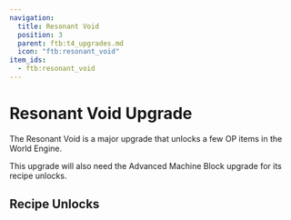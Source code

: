 ```yaml
---
navigation:
  title: Resonant Void
  position: 3
  parent: ftb:t4_upgrades.md
  icon: "ftb:resonant_void"
item_ids:
  - ftb:resonant_void
---
```

# Resonant Void Upgrade

<ItemImage id="ftb:resonant_void" scale="3" />

The <Color id="light_purple">Resonant Void</Color> is a major upgrade that unlocks a few OP items in the <Color id="gold">World Engine</Color>.

This upgrade will also need the <Color id="red">Advanced Machine Block</Color> upgrade for its recipe unlocks.

## Recipe Unlocks

<ItemGrid>
  <ItemIcon id="justdirethings:time_crystal" />
  <ItemIcon id="ars_nouveau:glyph_animate_block" />
</ItemGrid>
